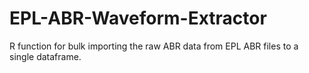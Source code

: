 # EPL-ABR-Waveform-Extractor
R function for bulk importing the raw ABR data from EPL ABR files to a single dataframe.
